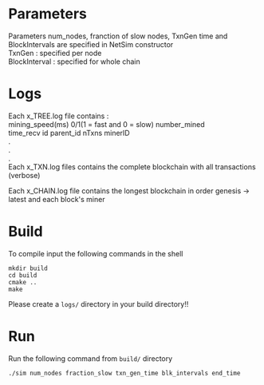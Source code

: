 # Parameters
Parameters num_nodes, franction of slow nodes, TxnGen time and BlockIntervals are specified in NetSim constructor  
TxnGen : specified per node  
BlockInterval : specified for whole chain  

# Logs
Each x_TREE.log file contains :  
mining_speed(ms) 0/1(1 = fast and 0 = slow) number_mined   
time_recv id parent_id nTxns minerID  
.  
.  
.  
Each x_TXN.log files contains the complete blockchain with all transactions (verbose)  

Each x_CHAIN.log file contains the longest blockchain in order genesis -> latest and each block's miner  

# Build
To compile input the following commands in the shell
```console
mkdir build
cd build 
cmake ..
make
```
Please create a `logs/` directory in your build directory!!

# Run
Run the following command from `build/` directory 
```console
./sim num_nodes fraction_slow txn_gen_time blk_intervals end_time
```
